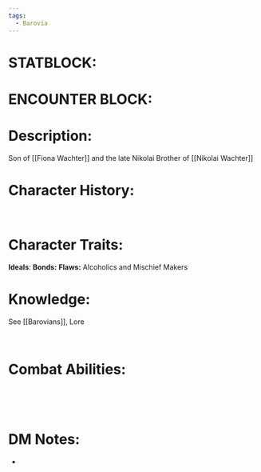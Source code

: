 ```yaml
---
tags:
  - Barovia
---
```

# **STATBLOCK:**


# **ENCOUNTER BLOCK:**

# **Description:**

Son of [[Fiona Wachter]] and the late Nikolai
Brother of [[Nikolai Wachter]]

# **Character History:**

 

# **Character Traits:** 

**Ideals**:
**Bonds:**
**Flaws:** Alcoholics and Mischief Makers 

# **Knowledge:**

See [[Barovians]], Lore

 

# **Combat Abilities:** 

 

 

# **DM Notes:**

-    
